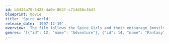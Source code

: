 ```yaml
---
id: b3434a70-5428-4a0e-862f-c714d56c4b4f
blueprint: movie
title: 'Spice World'
release_date: '1997-12-19'
overview: 'The film follows the Spice Girls and their entourage (mostly fictional characters) - manager Clifford, his assistant Deborah, filmmaker Piers (who is trying to shoot a documentary on "the real Spice Girls") and others in their everyday life.'
genres: '[{"id": 12, "name": "Adventure"}, {"id": 14, "name": "Fantasy"}, {"id": 18, "name": "Drama"}, {"id": 35, "name": "Comedy"}, {"id": 10402, "name": "Music"}]'
---
```

